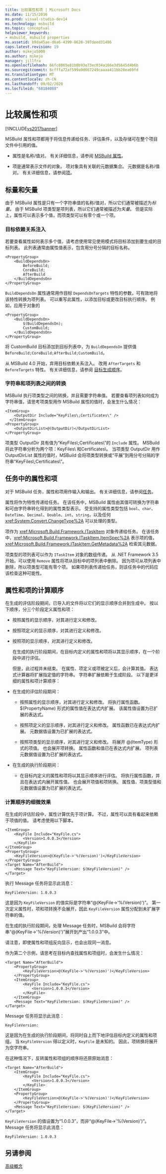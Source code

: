 ```yaml
---
title: 比较属性和项 | Microsoft Docs
ms.date: 11/15/2016
ms.prod: visual-studio-dev14
ms.technology: msbuild
ms.topic: conceptual
helpviewer_keywords:
- msbuild, msbuild properties
ms.assetid: b9da45ae-d6a6-4399-8628-397deed31486
caps.latest.revision: 19
author: mikejo5000
ms.author: mikejo
manager: jillfra
ms.openlocfilehash: 66fc8065e81b8b93e73ec034a166e3d5645d4b6b
ms.sourcegitcommit: 6cfffa72af599a9d667249caaaa411bb28ea69fd
ms.translationtype: MT
ms.contentlocale: zh-CN
ms.lasthandoff: 09/02/2020
ms.locfileid: "68184088"
---
```

# <a name="comparing-properties-and-items"></a>比较属性和项
[!INCLUDE[vs2017banner](../includes/vs2017banner.md)]

MSBuild 属性和项都用于将信息传递给任务、评估条件，以及存储可在整个项目文件中引用的值。  
  
- 属性是名称/值对。 有关详细信息，请参阅 [MSBuild 属性](msbuild-properties1.md)。  
  
- 项是通常表示文件的对象。 项对象具有关联的元数据集合。 元数据是名称/值对。 有关详细信息，请参阅[项](../msbuild/msbuild-items.md)。  
  
## <a name="scalars-and-vectors"></a>标量和矢量  
 由于 MSBuild 属性是只有一个字符串值的名称/值对，所以它们通常被描述为*标量*。 由于 MSBuild 项类型是项列表，所以它们通常被描述为*矢量*。 但是实际上，属性可以表示多个值，而项类型可以有零个或一个项。  
  
### <a name="target-dependency-injection"></a>目标依赖关系注入  
 若要查看属性如何表示多个值，请考虑使用常见使用模式将目标添加到要生成的目标列表。 此列表通常由属性值表示，包含用分号分隔的目标名称。  
  
```  
<PropertyGroup>  
    <BuildDependsOn>  
        BeforeBuild;  
        CoreBuild;  
        AfterBuild  
    </BuildDependsOn>  
</PropertyGroup>  
```  
  
 `BuildDependsOn` 属性通常用作目标 `DependsOnTargets` 特性的参数，可有效地将该特性转换为项列表。 可以重写此属性，以添加目标或更改目标执行顺序。 例如，应用于对象的  
  
```  
<PropertyGroup>  
    <BuildDependsOn>  
        $(BuildDependsOn);  
        CustomBuild;  
    </BuildDependsOn>  
</PropertyGroup>  
```  
  
 将 CustomBuild 目标添加到目标列表中，为 `BuildDependsOn` 提供值 `BeforeBuild;CoreBuild;AfterBuild;CustomBuild`。  
  
 从 MSBuild 4.0 开始，弃用目标依赖关系注入。 改用 `AfterTargets` 和 `BeforeTargets` 特性。 有关详细信息，请参阅 [目标生成顺序](../msbuild/target-build-order.md)。  
  
### <a name="conversions-between-strings-and-item-lists"></a>字符串和项列表之间的转换  
 MSBuild 执行项类型之间的转换，并且需要字符串值。 若要查看项列表如何成为字符串值，请思考项类型用作 MSBuild 属性的值时，会发生什么情况：  
  
```  
<ItemGroup>  
    <OutputDir Include="KeyFiles\;Certificates\" />  
  </ItemGroup>  
<PropertyGroup>  
    <OutputDirList>@(OutputDir)</OutputDirList>  
</PropertyGroup>  
```  
  
 项类型 OutputDir 具有值为“KeyFiles\\;Certificates\\”的 `Include` 属性。 MSBuild 将此字符串分析为两个项：KeyFiles\ 和Certificates\\。 当项类型 OutputDir 用作 OutputDirList 属性的值时，MSBuild 会将项类型转换或“平展”到用分号分隔的字符串“KeyFiles\\;Certificates\\”。  
  
## <a name="properties-and-items-in-tasks"></a>任务中的属性和项  
 对于 MSBuild 任务，属性和项用作输入和输出。 有关详细信息，请参阅[任务](../msbuild/msbuild-tasks.md)。  
  
 属性将作为特性传递给任务。 在该任务中，MSBuild 属性由其值可转换为字符串和可由字符串转化得到的属性类型表示。 受支持的属性类型包括 `bool`、`char`、`DateTime`、`Decimal`、`Double`、`int`、`string`，以及任何 <xref:System.Convert.ChangeType%2A> 可以处理的类型。  
  
 项作为 <xref:Microsoft.Build.Framework.ITaskItem> 对象传递给任务。 在该任务中，<xref:Microsoft.Build.Framework.ITaskItem.ItemSpec%2A> 表示项的值，<xref:Microsoft.Build.Framework.ITaskItem.GetMetadata%2A> 检索其元数据。  
  
 项类型的项列表可以作为 `ITaskItem` 对象的数组传递。 从 .NET Framework 3.5 开始，可以使用 `Remove` 属性将项从目标中的项列表中删除。 因为项可从项列表中删除，所以项类型可能有零个项。 如果项列表传递给任务，则该任务中的代码应该检查这种可能性。  
  
## <a name="property-and-item-evaluation-order"></a>属性和项的计算顺序  
 在生成的评估阶段期间，已导入的文件将以它们的显示顺序合并到生成中。 按以下顺序，分三个阶段定义属性和项：  
  
- 按照属性的显示顺序，对其进行定义和修改。  
  
- 按照项定义的显示顺序，对其进行定义和修改。  
  
- 按照项的显示顺序，对其进行定义和修改。  
  
  在生成的执行阶段期间，在目标内定义的属性和项将以其显示顺序，在一个阶段中进行评估。  
  
  但是，此过程并未结束。 在属性、项定义或项被定义后，会计算其值。 表达式计算器将扩展指定值的字符串。 字符串扩展依赖于生成阶段。 以下是更详细的属性和项计算顺序：  
  
- 在生成的评估阶段期间：  
  
  - 按照属性的显示顺序，对其进行定义和修改。 将执行属性函数。 $(PropertyName) 形式的属性值在表达式内扩展。 该属性值设置为已扩展的表达式。  
  
  - 按照项定义的显示顺序，对其进行定义和修改。 属性函数已在表达式内扩展。 元数据值设置为已扩展的表达式。  
  
  - 按照项类型的显示顺序，对其进行定义和修改。 将展开 @(ItemType) 形式的项值。 也会展开项转换。 属性函数和值已在表达式内扩展。 项列表元数据值设置为已扩展的表达式。  
  
- 在生成的执行阶段期间：  
  
  - 在目标内定义的属性和项将以其显示顺序进行评估。 将执行属性函数，并且在表达式内展开属性值。 也会展开项值和项转换。 属性值、项类型值和元数据值设置为已扩展的表达式。  
  
### <a name="subtle-effects-of-the-evaluation-order"></a>计算顺序的细微效果  
 在生成的评估阶段中，属性计算优先于项计算。 不过，属性可以具有看起来依赖于项值的值。 请考虑使用以下脚本。  
  
```  
<ItemGroup>  
    <KeyFile Include="KeyFile.cs">  
        <Version>1.0.0.3</Version>  
    </KeyFile>  
</ItemGroup>  
<PropertyGroup>  
    <KeyFileVersion>@(KeyFile->'%(Version)')</KeyFileVersion>  
</PropertyGroup>  
<Target Name="AfterBuild">  
    <Message Text="KeyFileVersion: $(KeyFileVersion)" />  
</Target>  
```  
  
 执行 Message 任务将显示此消息：  
  
```  
KeyFileVersion: 1.0.0.3  
```  
  
 这是因为 `KeyFileVersion` 的值实际是字符串“@(KeyFile->'%(Version)')”。 第一次定义属性时，项和项转换不会展开，因此 `KeyFileVersion` 属性分配到未扩展字符串的值。  
  
 在生成的执行阶段期间，处理 Message 任务时，MSBuild 会将字符串“@(KeyFile->'%(Version)')”展开到产出“1.0.0.3”中。  
  
 请注意，即使属性和项组反向显示，也会出现同一消息。  
  
 作为第二个示例，请思考在目标内查找属性和项组时，会发生什么情况：  
  
```  
<Target Name="AfterBuild">  
    <PropertyGroup>  
        <KeyFileVersion>@(KeyFile->'%(Version)')</KeyFileVersion>  
    </PropertyGroup>  
    <ItemGroup>  
        <KeyFile Include="KeyFile.cs">  
            <Version>1.0.0.3</Version>  
        </KeyFile>  
    </ItemGroup>  
    <Message Text="KeyFileVersion: $(KeyFileVersion)" />  
</Target>  
```  
  
 Message 任务将显示此消息：  
  
```  
KeyFileVersion:   
```  
  
 这是因为在生成的执行阶段期间，将同时自上而下地评估目标内定义的属性和项组。 当 `KeyFileVersion` 得以定义时，`KeyFile` 是未知的。 因此，项转换将展开为空字符串。  
  
 在这种情况下，反转属性和项组的顺序将还原原始消息：  
  
```  
<Target Name="AfterBuild">  
    <ItemGroup>  
        <KeyFile Include="KeyFile.cs">  
            <Version>1.0.0.3</Version>  
        </KeyFile>  
    </ItemGroup>  
    <PropertyGroup>  
        <KeyFileVersion>@(KeyFile->'%(Version)')</KeyFileVersion>  
    </PropertyGroup>  
    <Message Text="KeyFileVersion: $(KeyFileVersion)" />  
</Target>  
```  
  
 `KeyFileVersion` 的值设置为“1.0.0.3”，而非“@(KeyFile->'%(Version)')”。 Message 任务将显示此消息：  
  
```  
KeyFileVersion: 1.0.0.3  
```  
  
## <a name="see-also"></a>另请参阅  
 [高级概念](../msbuild/msbuild-advanced-concepts.md)
